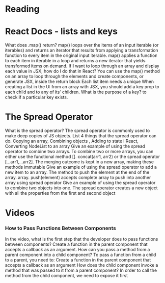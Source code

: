 # Reading

# React Docs - lists and keys

What does .map() return? map() loops over the items of an input iterable (or iterables) and returns an iterator that results from applying a transformation function to every item in the original input iterable. map() applies a function to each item in iterable in a loop and returns a new iterator that yields transformed items on demand.
If I want to loop through an array and display each value in JSX, how do I do that in React? You can use the map() method on an array to loop through the elements and create components, or generate JSX, inside the return block
Each list item needs a unique When creating a list in the UI from an array with JSX, you should add a key prop to each child and to any of its' children.
What is the purpose of a key? to check if a particular key exists.

# The Spread Operator

What is the spread operator? The spread operator is commonly used to make deep copies of JS objects. 
List 4 things that the spread operator can do. Copying an array, Combining objects , Adding to state i React,  Converting NodeList to an array
Give an example of using the spread operator to combine two arrays. To combine two or more arrays, you can either use the functional method []. concat(arr1, arr2) or the spread operator [...arr1,...arr2]. The merging outcome is kept in a new array, making these methods immutable
Give an example of using the spread operator to add a new item to an array. The method to push the element at the end of the array. array. push(element) accepts complete array to push into another array using spread operator
Give an example of using the spread operator to combine two objects into one. The spread operator creates a new object with all the properties from the first and second object

# Videos

### How to Pass Functions Between Components
In the video, what is the first step that the developer does to pass functions between components? Create a function in the parent component that accepts a callback as an argument.
How can you pass a method from a parent component into a child component? To pass a function from a child to a parent, you need to: Create a function in the parent component that accepts a callback as an argument
How does the child component invoke a method that was passed to it from a parent component? In order to call the method from the child component, we need to expose it first

